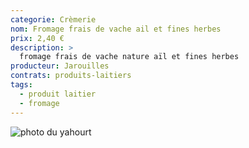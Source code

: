 ```yaml
---
categorie: Crèmerie
nom: Fromage frais de vache ail et fines herbes
prix: 2,40 €
description: >
  fromage frais de vache nature aïl et fines herbes
producteur: Jarouilles
contrats: produits-laitiers
tags: 
  - produit laitier
  - fromage
---
```


![photo du yahourt](fromage-frais.jpg)
